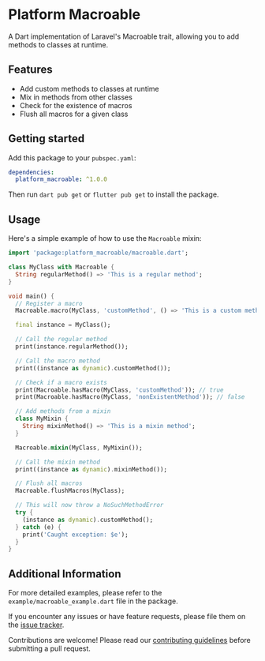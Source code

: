 # Platform Macroable

A Dart implementation of Laravel's Macroable trait, allowing you to add methods to classes at runtime.

## Features

- Add custom methods to classes at runtime
- Mix in methods from other classes
- Check for the existence of macros
- Flush all macros for a given class

## Getting started

Add this package to your `pubspec.yaml`:

```yaml
dependencies:
  platform_macroable: ^1.0.0
```

Then run `dart pub get` or `flutter pub get` to install the package.

## Usage

Here's a simple example of how to use the `Macroable` mixin:

```dart
import 'package:platform_macroable/macroable.dart';

class MyClass with Macroable {
  String regularMethod() => 'This is a regular method';
}

void main() {
  // Register a macro
  Macroable.macro(MyClass, 'customMethod', () => 'This is a custom method');

  final instance = MyClass();

  // Call the regular method
  print(instance.regularMethod());

  // Call the macro method
  print((instance as dynamic).customMethod());

  // Check if a macro exists
  print(Macroable.hasMacro(MyClass, 'customMethod')); // true
  print(Macroable.hasMacro(MyClass, 'nonExistentMethod')); // false

  // Add methods from a mixin
  class MyMixin {
    String mixinMethod() => 'This is a mixin method';
  }

  Macroable.mixin(MyClass, MyMixin());

  // Call the mixin method
  print((instance as dynamic).mixinMethod());

  // Flush all macros
  Macroable.flushMacros(MyClass);

  // This will now throw a NoSuchMethodError
  try {
    (instance as dynamic).customMethod();
  } catch (e) {
    print('Caught exception: $e');
  }
}
```

## Additional Information

For more detailed examples, please refer to the `example/macroable_example.dart` file in the package.

If you encounter any issues or have feature requests, please file them on the [issue tracker](https://github.com/yourusername/platform_macroable/issues).

Contributions are welcome! Please read our [contributing guidelines](https://github.com/yourusername/platform_macroable/blob/main/CONTRIBUTING.md) before submitting a pull request.
